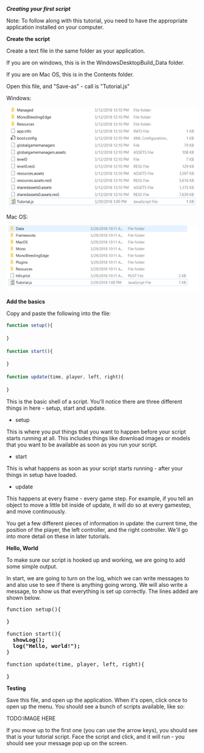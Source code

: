 ***Creating your first script***

Note: To follow along with this tutorial, you need to have the appropriate application installed on your computer.

**Create the script** 

Create a text file in the same folder as your application.

If you are on windows, this is in the WindowsDesktopBuild_Data folder.

If you are on Mac OS, this is in the Contents folder.

Open this file, and "Save-as" - call is "Tutorial.js"

Windows:

![Windows Tutorial File Location](https://github.com/Franimal/theta-ar-scripts/raw/master/resources/windowsTutorialSaveLocation.png)

Mac OS:

![Windows Tutorial File Location](https://github.com/Franimal/theta-ar-scripts/raw/master/resources/macOSTutorialSaveLocation.png)

**Add the basics**

Copy and paste the following into the file:

```javascript
function setup(){

}

function start(){

}

function update(time, player, left, right){

}
```

This is the basic shell of a script.  You'll notice there are three different things in here - setup, start and update.  

* setup 

This is where you put things that you want to happen before your script starts running at all.  This includes things like download images or models that you want to be available as soon as you run your script.

* start 

This is what happens as soon as your script starts running - after your things in setup have loaded.

* update 

This happens at every frame - every game step.  For example, if you tell an object to move a little bit inside of update, it will do    so at every gamestep, and move continuously.

You get a few different pieces of information in update: the current time, the position of the player, the left controller, and the right controller.  We'll go into more detail on these in later tutorials.  

**Hello, World**

To make sure our script is hooked up and working, we are going to add some simple output.

In start, we are going to turn on the log, which we can write messages to and also use to see if there is anything going wrong.  We will also write a message, to show us that everything is set up correctly.  The lines added are shown below.

<pre lang="javascript">
function setup(){

}

function start(){
  <b>showLog();</b>
  <b>log("Hello, world!");</b>
}

function update(time, player, left, right){

}
</pre>

**Testing**

Save this file, and open up the application.  When it's open, click once to open up the menu.  You should see a bunch of scripts available, like so:

TODO:IMAGE HERE

If you move up to the first one (you can use the arrow keys), you should see that is your tutorial script.  Face the script and click, and it will run - you should see your message pop up on the screen.


